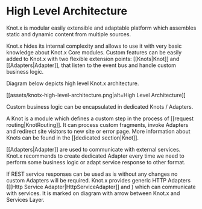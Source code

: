 # High Level Architecture

Knot.x is modular easily extensible and adaptable platform which assembles static and dynamic
content from multiple sources.

Knot.x hides its internal complexity and allows to use it with very basic knowledge about Knot.x
Core modules. Custom features can be easily added to Knot.x with two flexible extension points: [[Knots|Knot]]
and [[Adapters|Adapter]], that listen to the event bus and handle custom business logic.

Diagram below depicts high level Knot.x architecture.

[[assets/knotx-high-level-architecture.png|alt=High Level Architecture]]

Custom business logic can be encapsulated in dedicated Knots / Adapters.

A Knot is a module which defines a custom step in the process of [[request routing|KnotRouting]].
It can process custom fragments, invoke Adapters and redirect site visitors to new site or error page.
More information about Knots can be found in the [[dedicated section|Knot]].

[[Adapters|Adapter]] are used to communicate with external services. Knot.x recommends to create dedicated Adapter
every time we need to perform some business logic or adapt service response to other format.

If REST service responses can be used as is without any changes no custom Adapters will be required.
Knot.x provides generic HTTP Adapters ([[Http Service Adapter|HttpServiceAdapter]] and ) which can communicate with services.
It is marked on diagram with arrow between Knot.x and Services Layer.
